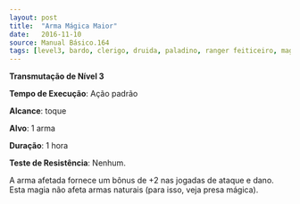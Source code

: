 ```yaml
---
layout: post
title:  "Arma Mágica Maior"
date:   2016-11-10
source: Manual Básico.164
tags: [level3, bardo, clerigo, druida, paladino, ranger feiticeiro, mago, transmutacao]
---
```


**Transmutação de Nível 3**

**Tempo de Execução**: Ação padrão

**Alcance**: toque

**Alvo**: 1 arma

**Duração**: 1 hora

**Teste de Resistência**: Nenhum.

A arma afetada fornece um bônus de +2 nas jogadas de ataque e dano. Esta magia não afeta armas naturais (para isso, veja presa
mágica).
